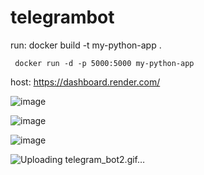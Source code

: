 # telegrambot

run: docker build -t my-python-app .

     docker run -d -p 5000:5000 my-python-app
     
host: https://dashboard.render.com/

![image](https://github.com/user-attachments/assets/b5c83515-bb22-4de9-8288-37ac1cd36bf9)

![image](https://github.com/user-attachments/assets/cd4b48a7-ad2d-4e3d-b85e-d4bd7fd96fb7)

![image](https://github.com/user-attachments/assets/da2c9ba7-0ec0-48e9-956a-89c8e9961979)

![Uploading telegram_bot2.gif…]()
